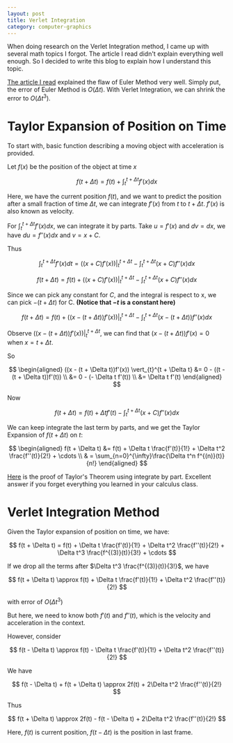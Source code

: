 ```yaml
---
layout: post
title: Verlet Integration
category: computer-graphics
---
```


When doing research on the Verlet Integration method, I came up with several math topics I forgot. The article I read didn't explain everything well enough. So I decided to write this blog to explain how I understand this topic.

[The article I read](https://owlree.blog/posts/simulating-a-rope.html) explained the flaw of Euler Method very well. Simply put, the error of Euler Method is $O(\Delta t)$. With Verlet Integration, we can shrink the error to $O(\Delta t ^ 3)$.

# Taylor Expansion of Position on Time

To start with, basic function describing a moving object with acceleration is provided.

Let $f(x)$ be the position of the object at time $x$

$$
f(t + \Delta t) = f(t) + \int_{t}^{t + \Delta t}f'(x) dx
$$

Here, we have the current position $f(t)$, and we want to predict the position after a small fraction of time $\Delta t$, we can integrate $f'(x)$ from $t$ to $t + \Delta t$. $f'(x)$ is also known as velocity.

For $\int_{t}^{t + \Delta t}f'(x) dx$, we can integrate it by parts. Take $u = f'(x)$ and $dv = dx$, we have $du = f''(x)dx$ and $v = x + C$.

Thus

$$
\int_{t}^{t + \Delta t}f'(x) dt = ((x + C)f'(x)) \vert_{t}^{t + \Delta t} - \int_{t}^{t + \Delta t} (x + C)f''(x) dx
$$

$$
f(t + \Delta t) = f(t) + ((x + C)f'(x)) \vert_{t}^{t + \Delta t} - \int_{t}^{t + \Delta t} (x + C)f''(x) dx
$$

Since we can pick any constant for $C$, and the integral is respect to x, we can pick $-(t + \Delta t)$ for C. **(Notice that $-t$ is a constant here)**

$$
f(t + \Delta t) = f(t) + ((x - (t + \Delta t))f'(x)) \vert_{t}^{t + \Delta t} - \int_{t}^{t + \Delta t} (x - (t + \Delta t))f''(x) dx
$$

Observe $((x - (t + \Delta t))f'(x)) \vert_{t}^{t + \Delta t}$, we can find that $(x - (t + \Delta t))f'(x) = 0$ when $x = t + \Delta t$.

So

$$
\begin{aligned}
    ((x - (t + \Delta t))f'(x)) \vert_{t}^{t + \Delta t} &= 0 - ((t - (t + \Delta t))f'(t)) \\
    &= 0 - (- \Delta t f'(t)) \\
    &= \Delta t f'(t)
\end{aligned}
$$

Now

$$
f(t + \Delta t) = f(t) + \Delta t f'(t) - \int_{t}^{t + \Delta t} (x + C)f''(x) dx
$$

We can keep integrate the last term by parts, and we get the Taylor Expansion of $f(t + \Delta t)$ on $t$:

$$
\begin{aligned}
    f(t + \Delta t) &= f(t) + \Delta t \frac{f'(t)}{1!} + \Delta t^2 \frac{f''(t)}{2!} + \cdots \\
    & = \sum_{n=0}^{\infty}\frac{\Delta t^n f^{(n)}(t)}{n!}
\end{aligned}
$$

[Here](https://math.stackexchange.com/questions/1750344/almost-taylors-theorem-proof-through-integration-by-parts) is the proof of Taylor's Theorem using integrate by part. Excellent answer if you forget everything you learned in your calculus class.

# Verlet Integration Method

Given the Taylor expansion of position on time, we have:

$$
f(t + \Delta t) = f(t) + \Delta t \frac{f'(t)}{1!} + \Delta t^2 \frac{f''(t)}{2!} + \Delta t^3 \frac{f^{(3)}(t)}{3!} + \cdots
$$

If we drop all the terms after $\Delta t^3 \frac{f^{(3)}(t)}{3!}$, we have

$$
f(t + \Delta t) \approx f(t) + \Delta t \frac{f'(t)}{1!} + \Delta t^2 \frac{f''(t)}{2!}
$$

with error of $O(\Delta t^3)$

But here, we need to know both $f'(t)$ and $f''(t)$, which is the velocity and acceleration in the context.

However, consider

$$
f(t - \Delta t) \approx f(t) - \Delta t \frac{f'(t)}{1!} + \Delta t^2 \frac{f''(t)}{2!}
$$

We have

$$
f(t - \Delta t) + f(t + \Delta t) \approx  2f(t) + 2\Delta t^2 \frac{f''(t)}{2!}
$$

Thus

$$
f(t + \Delta t) \approx  2f(t) - f(t - \Delta t) + 2\Delta t^2 \frac{f''(t)}{2!}
$$

Here, $f(t)$ is current position, $f(t - \Delta t)$ is the position in last frame.
